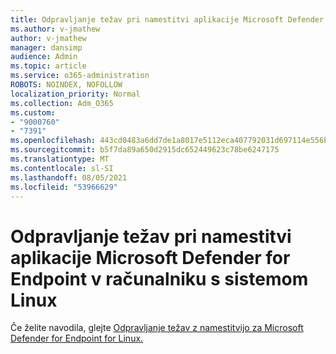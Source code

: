 ```yaml
---
title: Odpravljanje težav pri namestitvi aplikacije Microsoft Defender for Endpoint v računalniku s sistemom Linux
ms.author: v-jmathew
author: v-jmathew
manager: dansimp
audience: Admin
ms.topic: article
ms.service: o365-administration
ROBOTS: NOINDEX, NOFOLLOW
localization_priority: Normal
ms.collection: Adm_O365
ms.custom:
- "9000760"
- "7391"
ms.openlocfilehash: 443cd0483a6dd7de1a8017e5112eca407792031d697114e556ba4521d282ef91
ms.sourcegitcommit: b5f7da89a650d2915dc652449623c78be6247175
ms.translationtype: MT
ms.contentlocale: sl-SI
ms.lasthandoff: 08/05/2021
ms.locfileid: "53966629"
---
```

# <a name="troubleshoot-installation-of-microsoft-defender-for-endpoint-on-a-linux-computer"></a>Odpravljanje težav pri namestitvi aplikacije Microsoft Defender for Endpoint v računalniku s sistemom Linux

Če želite navodila, glejte [Odpravljanje težav z namestitvijo za Microsoft Defender for Endpoint for Linux.](https://go.microsoft.com/fwlink/?linkid=2144673)
